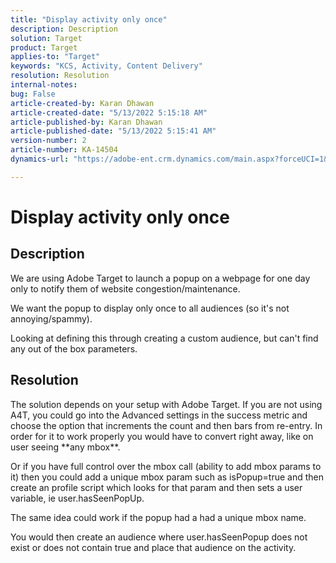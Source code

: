 ```yaml
---
title: "Display activity only once"
description: Description
solution: Target
product: Target
applies-to: "Target"
keywords: "KCS, Activity, Content Delivery"
resolution: Resolution
internal-notes: 
bug: False
article-created-by: Karan Dhawan
article-created-date: "5/13/2022 5:15:18 AM"
article-published-by: Karan Dhawan
article-published-date: "5/13/2022 5:15:41 AM"
version-number: 2
article-number: KA-14504
dynamics-url: "https://adobe-ent.crm.dynamics.com/main.aspx?forceUCI=1&pagetype=entityrecord&etn=knowledgearticle&id=fd0b51ad-7bd2-ec11-a7b5-00224809c101"

---
```

# Display activity only once

## Description


We are using Adobe Target to launch a popup on a webpage for one day only to notify them of website congestion/maintenance.

We want the popup to display only once to all audiences (so it's not annoying/spammy).



Looking at defining this through creating a custom audience, but can't find any out of the box parameters.


## Resolution


The solution depends on your setup with Adobe Target. If you are not using A4T, you could go into the Advanced settings in the success metric and choose the option that increments the count and then bars from re-entry. In order for it to work properly you would have to convert right away, like on user seeing \*\*any mbox\*\*.

Or if you have full control over the mbox call (ability to add mbox params to it) then you could add a unique mbox param such as isPopup=true and then create an profile script which looks for that param and then sets a user variable, ie user.hasSeenPopUp.





The same idea could work if the popup had a had a unique mbox name.

You would then create an audience where user.hasSeenPopup does not exist or does not contain true and place that audience on the activity.
